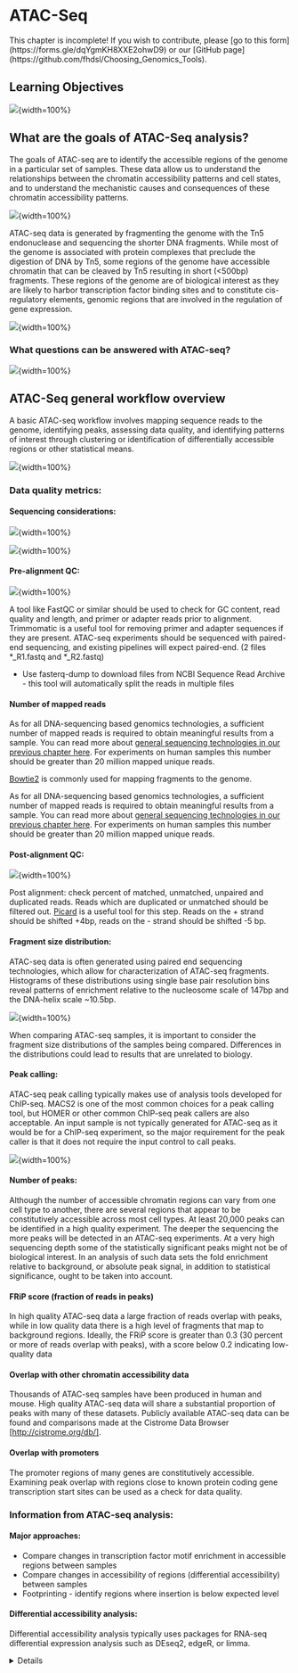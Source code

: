 


# ATAC-Seq

<div class = "warning">
This chapter is incomplete! If you wish to contribute, please [go to this form](https://forms.gle/dqYgmKH8XXE2ohwD9) or our [GitHub page](https://github.com/fhdsl/Choosing_Genomics_Tools).
</div>

## Learning Objectives

![](resources/images/11a-ATAC-Seq_files/figure-docx//1YwxXy2rnUgbx_7B7ENH9wpDX-j6JpJz6lGVzOkjo0qY_g12890ae15d7_0_66.png){width=100%}

## What are the goals of ATAC-Seq analysis?

The goals of ATAC-seq are to identify the accessible regions of the genome in a particular set of samples. These data allow us to understand the relationships between the chromatin accessibility patterns and cell states, and to understand the mechanistic causes and consequences of these chromatin accessibility patterns.  

![](resources/images/11a-ATAC-Seq_files/figure-docx//1YwxXy2rnUgbx_7B7ENH9wpDX-j6JpJz6lGVzOkjo0qY_g14492c87338_0_23.png){width=100%}

ATAC-seq data is generated by fragmenting the genome with the Tn5 endonuclease and sequencing the shorter DNA fragments. While most of the genome is associated with protein complexes that preclude the digestion of DNA by Tn5, some regions of the genome have accessible chromatin that can be cleaved by Tn5 resulting in short (<500bp) fragments. These regions of the genome are of biological interest as they are likely to harbor transcription factor binding sites and to constitute cis-regulatory elements, genomic regions that are involved in the regulation of gene expression.


![](resources/images/11a-ATAC-Seq_files/figure-docx//1YwxXy2rnUgbx_7B7ENH9wpDX-j6JpJz6lGVzOkjo0qY_g15b5d73942d_0_18.png){width=100%}

### What questions can be answered with ATAC-seq?

![](resources/images/11a-ATAC-Seq_files/figure-docx//1YwxXy2rnUgbx_7B7ENH9wpDX-j6JpJz6lGVzOkjo0qY_g1567d947351_0_0.png){width=100%}

## ATAC-Seq general workflow overview

A basic ATAC-seq workflow involves mapping sequence reads to the genome, identifying peaks, assessing data quality, and identifying patterns of interest through clustering or identification of differentially accessible regions or other statistical means.

![](resources/images/11a-ATAC-Seq_files/figure-docx//1YwxXy2rnUgbx_7B7ENH9wpDX-j6JpJz6lGVzOkjo0qY_g15b5d73942d_0_18.png){width=100%}

### Data quality metrics:

<!---#### Pre-sequencing QC:-->

#### Sequencing considerations:

![](resources/images/11a-ATAC-Seq_files/figure-docx//1YwxXy2rnUgbx_7B7ENH9wpDX-j6JpJz6lGVzOkjo0qY_g1567d947351_0_57.png){width=100%}

![](resources/images/11a-ATAC-Seq_files/figure-docx//1YwxXy2rnUgbx_7B7ENH9wpDX-j6JpJz6lGVzOkjo0qY_g1567d947351_0_63.png){width=100%}

#### Pre-alignment QC:

![](resources/images/11a-ATAC-Seq_files/figure-docx//1YwxXy2rnUgbx_7B7ENH9wpDX-j6JpJz6lGVzOkjo0qY_g1567d947351_0_50.png){width=100%}

A tool like FastQC or similar should be used to check for GC content, read quality and length, and primer or adapter reads prior to alignment. Trimmomatic is a useful tool for removing primer and adapter sequences if they are present. ATAC-seq experiments should be sequenced with paired-end sequencing, and existing pipelines will expect paired-end. (2 files *_R1.fastq and *_R2.fastq)

- Use fasterq-dump to download files from NCBI Sequence Read Archive - this tool will automatically split the reads in multiple files


#### Number of mapped reads

As for all DNA-sequencing based genomics technologies, a sufficient number of mapped reads is required to obtain meaningful results from a sample. You can read more about [general sequencing technologies in our previous chapter here](http://hutchdatascience.org/Choosing_Genomics_Tools/sequencing-data.html). For experiments on human samples this number should be greater than 20 million mapped unique reads.

[Bowtie2](https://bowtie-bio.sourceforge.net/index.shtml) is commonly used for mapping fragments to the genome.

As for all DNA-sequencing based genomics technologies, a sufficient number of mapped reads is required to obtain meaningful results from a sample. You can read more about [general sequencing technologies in our previous chapter here](http://hutchdatascience.org/Choosing_Genomics_Tools/sequencing-data.html). For experiments on human samples this number should be greater than 20 million mapped unique reads.

#### Post-alignment QC:

![](resources/images/11a-ATAC-Seq_files/figure-docx//1YwxXy2rnUgbx_7B7ENH9wpDX-j6JpJz6lGVzOkjo0qY_g1567d947351_0_50.png){width=100%}

Post alignment: check percent of matched, unmatched, unpaired and duplicated reads. Reads which are duplicated or unmatched should be filtered out.
[Picard](https://broadinstitute.github.io/picard/) is a useful tool for this step.
Reads on the + strand should be shifted +4bp, reads on the - strand should be shifted -5 bp.

#### Fragment size distribution:

ATAC-seq data is often generated using paired end sequencing technologies, which allow for characterization of ATAC-seq fragments. Histograms of these distributions using single base pair resolution bins reveal patterns of enrichment relative to the nucleosome scale of 147bp and the DNA-helix scale ~10.5bp.

![](resources/images/11a-ATAC-Seq_files/figure-docx//1YwxXy2rnUgbx_7B7ENH9wpDX-j6JpJz6lGVzOkjo0qY_g1567d947351_0_43.png){width=100%}

When comparing ATAC-seq samples, it is important to consider the fragment size distributions of the samples being compared. Differences in the distributions could lead to results that are unrelated to biology.


#### Peak calling:

ATAC-seq peak calling typically makes use of analysis tools developed for ChIP-seq. MACS2 is one of the most common choices for a peak calling tool, but HOMER or other common ChIP-seq peak callers are also acceptable.
An input sample is not typically generated for ATAC-seq as it would be for a ChIP-seq experiment, so the major requirement for the peak caller is that it does not require the input control to call peaks.

![](resources/images/11a-ATAC-Seq_files/figure-docx//1YwxXy2rnUgbx_7B7ENH9wpDX-j6JpJz6lGVzOkjo0qY_g15b5d73942d_0_26.png){width=100%}

#### Number of peaks:

Although the number of accessible chromatin regions can vary from one cell type to another, there are several regions that appear to be constitutively accessible across most cell types. At least 20,000 peaks can be identified in a high quality experiment.  The deeper the sequencing the more peaks will be detected in an ATAC-seq experiments. At a very high sequencing depth some of the statistically significant peaks might not be of biological interest. In an analysis of such data sets the fold enrichment relative to background, or absolute peak signal, in addition to statistical significance, ought to be taken into account.

#### FRiP score (fraction of reads in peaks)

In high quality ATAC-seq data a large fraction of reads overlap with peaks, while in low quality data there is a high level of fragments that map to background regions. Ideally, the FRiP score is greater than 0.3 (30 percent or more of reads overlap with peaks), with a score below 0.2 indicating low-quality data
<Slide>

#### Overlap with other chromatin accessibility data

Thousands of ATAC-seq samples have been produced in human and mouse. High quality ATAC-seq data will share a substantial proportion of peaks with many of these datasets. Publicly available ATAC-seq data can be found and comparisons made at the Cistrome Data Browser [http://cistrome.org/db/].

#### Overlap with promoters

The promoter regions of many genes are constitutively accessible. Examining peak overlap with regions close to known protein coding gene transcription start sites can be used as a check for data quality.

### Information from ATAC-seq analysis:

#### Major approaches:

- Compare changes in transcription factor motif enrichment in accessible regions between samples
- Compare changes in accessibility of regions (differential accessibility) between samples
- Footprinting - identify regions where insertion is below expected level

#### Differential accessibility analysis:

Differential accessibility analysis typically uses packages for RNA-seq differential expression analysis such as  DEseq2, edgeR, or limma. <details here>
All three are available as R packages and can be installed using Bioconductor, a bioinformatics package manager for R. Unfortunately, there are no well-established packages for this analysis in other languages such as Python. Differential accessibility analysis is an approach with high potential, but care must be taken in processing and normalizing the data for accurate results.

#### Motif analysis:

Motif analysis in ATAC-seq is more complex than for ChIP-seq because a larger set of TFs are responsible for the emergence of chromatin accessible regions than for the binding sites of a particular TF. Nevertheless, in the analysis of differential ATAC-seq peaks motif analysis can be used to reveal the TFs related to differences between conditions. This type of analysis is most likely to be successful when the ATAC-seq between closely related conditions or cell types is being compared.

[The MEME suite](https://meme-suite.org/meme/) has a variety of tools for motif analysis available in both web and command-line versions.

#### Motif Scanning

Motif scanning is an analysis technique which identifies putative transcription factor binding sites (TFBS) which sufficiently match a given TF motif’s position-weight matrix.  PWMscan is a straightforward online tool, but not the best option for high throughput. FIMO is an alternative which can be used either on the web or the command line. This approach will identify all sites within the genome which are likely to bind a single transcription factor.

#### Motif discovery:

Homer or MEME. These tools identify overrepresented sequences within the accessible peaks, regardless of whether they match a previously defined motif.
Once the ATAC-seq peaks are determined, the next step is to search for enriched DNA sequence motifs within these regions. This is accomplished by using motif discovery algorithms such as MEME Suite, HOMER, or DREME. These tools scan the ATAC-seq peaks for overrepresented sequence patterns, which may correspond to binding sites for specific transcription factors or other regulatory elements. The motifs discovered can be compared against existing motif databases, such as JASPAR or TRANSFAC, to annotate the potential transcription factor binding sites.

#### Motif Enrichment:

These motif enrichment tools will scan through and identify matches to known motif sequences within accessible sites, and additionally will quantify whether the motif is significantly enriched compared to a control sample (input, uncommon with ATAC-seq) or a shuffled sequence to mimic background.

After identifying the enriched motifs, researchers can perform motif enrichment analysis to determine the significance of these motifs in the ATAC-seq peaks. This is often done using statistical tools like Fisher's exact test or hypergeometric test, which assess the enrichment of specific motifs compared to their background occurrence in the genome. Additionally, tools like GREAT or HOMER can be employed to perform gene ontology analysis and assess the functional relevance of the identified motifs in biological processes and pathways.

Overall, ATAC-seq motif enrichment analysis provides researchers with valuable insights into the regulatory landscape of the genome. By identifying enriched motifs within accessible chromatin regions, researchers can gain a deeper understanding of the transcriptional regulatory networks and potentially uncover novel transcription factors involved in specific biological processes or diseases. This analysis serves as a powerful tool for unraveling the intricacies of gene regulation and can pave the way for further investigations in functional genomics and therapeutic development.
Homer or MEME suite tools.

## ATAC-Seq data **strengths**:

- The ATAC-seq is easy to adopt and has been  used by many laboratories to generate high quality data for characterizing accessible chromatin in cell lines or sorted cells derived from tissues.
- In principle, ATAC-seq can identify a large proportion of cis-regulatory elements.
- In contrast to ChIP-seq, ATAC-seq does not require specific antibodies- ATAC-seq is a time-efficient protocol which requires low cell input.
- In comparison with histone modification ChIP-seq, ATAC-seq provides a higher resolution assessment of the cis-regulatory genomic regions. Histone modification ChIP-seq, in contrast, tends to be localized on nucleosomes flanking the site of interest and can spread to nucleosomes beyond the immediate flanking ones.

## ATAC-Seq data **limitations**:

- ATAC-seq does not precisely identify the  transcription factors or other chromatin associated factors that bind in or around chromatin accessible regions. This type of information needs to be inferred through analysis of transcription factor binding motif analysis or ChIP-seq data.
- Whereas ATAC-seq indicates the presence of a putative cis-regulatory element, H3K27ac ChIP-seq is able to separate accessible regions from those that are accessible and active.
- Accessible regions are not necessarily cis-regulatory regions, although many of them are.
- The genes that are regulated by cis-regulatory elements cannot be identified conclusively by ATAC-seq alone.
- ATAC-seq data can be biased, and affected by batch effects like any other genomics data type. When comparing ATAC-seq data good experimental design principles like the inclusion of biological replicates and consideration of controls, are needed for a meaningful outcome.  .

## ATAC-Seq data considerations

The nucleosome is the fundamental unit of chromatin packaging in the genome and nucleosomal DNA is far less likely to be cleaved by the Tn5 nuclease than linker DNA. When DNA is fragmented by Tn5 the positions of the endpoints relative to the nucleosomes is an important consideration. When the ends are less than 147bp apart it is likely that both ends originate from the same linker region. Longer fragments can result from cuts on opposite sides of the same nucleosome, or even opposite sides of a genomic interval that encompasses multiple nucleosomes. The short fragments are therefore most likely to be nucleosome free and provide stronger evidence for transcription factor binding sites.

As will other genomics protocols, ATAC-seq data is subject to biases introduced in the ATAC-seq protocol and in the sequencing itself. Comparison of ATAC-seq data generated in different batches, by different laboratories or using different protocols might not be directly comparable. In addition, the Tn5 endonuclease does have biases in the precise DNA sequences it can cut. This should be taken into consideration when carrying out base pair resolution analyses including footprinting analysis and analysis of the effects of sequence variants on chromatin accessibility.   

Read depth will impact ATAC-seq signal, but enzyme strength and conditions can also alter the distribution of cuts.

When using ATAC-seq data to answer biological questions it is important to understand what types of bias could impact the results. To ensure valid results the analysis needs to use appropriate statistical methods, ensure enough high quality ATAC-seq data is available, including controls, and possibly reframing the questions.


## ATAC-seq analysis tools

<div class = "warning">
This section has been written by AI ([Claude 3.7 Sonnet](https://poe.com/Claude-Sonnet-3.7)) and needs verification by experts. This is meant to give you a basic idea of the pros and cons of these tools but should ultimately be used with your own judgment.
</div>

- [MACS2](https://github.com/macs3-project/MACS)[@zhang2008model]:
  - **Pros**: widely used, handles both paired-end and single-end sequencing data, allows for differential peak calling between different samples.
  - **Cons**: assumes that all peaks have the same shape, may not be as accurate as other peak-calling tools in some cases.

- [HOMER](http://homer.ucsd.edu/homer/introduction/programs.html)[@heinz2010simple]:
  - **Pros**: includes tools for peak-calling, motif analysis, and annotation of nearby genes, user-friendly interface, handles both paired-end and single-end sequencing data.
  - **Cons**: may not be as accurate as other peak-calling tools in some cases.

- [ATACseqQC](https://bioconductor.org/packages/release/bioc/html/ATACseqQC.html)[@schep2017chromvar]:
  - **Pros:** provides several metrics and plots for evaluating data quality, identifies potential issues with data such as batch effects, sequencing depth, and library complexity.
  - **Cons**: does not perform peak-calling or downstream analysis.

- [deeptools](https://deeptools.readthedocs.io/en/develop/)[@ramirez2016deeptools2]:
  - **Pros**: includes tools for normalization, visualization, and comparison of ATAC-seq data, generates heatmaps, profiles, and other plots for visualizing chromatin accessibility.
  - **Cons**: may require some programming skills to use effectively.

- [DFilter](https://reggenlab.github.io/DFilter/tutorial.html) [@ghavi2019highly]:
  - **Pros**: uses a deep learning approach to predict the likelihood of a genomic region being an ATAC-seq peak, can handle both paired-end and single-end sequencing data, has been shown to outperform other peak-calling tools in some cases.
  - **Cons**: may require more computational resources than other tools.

## Additional tutorials and tools

<div class = "warning">
This section has been written by AI ([Claude 3.7 Sonnet](https://poe.com/Claude-Sonnet-3.7)) and needs verification by experts. This is meant to give you a basic idea of the pros and cons of these tools but should ultimately be used with your own judgment.
</div>

- [MACS2](https://github.com/macs3-project/MACS)[@zhang2008model]:
  - **Pros**: widely used, handles both paired-end and single-end sequencing data, allows for differential peak calling between different samples.
  - **Cons**: assumes that all peaks have the same shape, may not be as accurate as other peak-calling tools in some cases.

- [HOMER](http://homer.ucsd.edu/homer/introduction/programs.html)[@heinz2010simple]:
  - **Pros**: includes tools for peak-calling, motif analysis, and annotation of nearby genes, user-friendly interface, handles both paired-end and single-end sequencing data.
  - **Cons**: may not be as accurate as other peak-calling tools in some cases.

- [ATACseqQC](https://bioconductor.org/packages/release/bioc/html/ATACseqQC.html)[@schep2017chromvar]:
  - **Pros:** provides several metrics and plots for evaluating data quality, identifies potential issues with data such as batch effects, sequencing depth, and library complexity.
  - **Cons**: does not perform peak-calling or downstream analysis.

- [deeptools](https://deeptools.readthedocs.io/en/develop/)[@ramirez2016deeptools2]:
  - **Pros**: includes tools for normalization, visualization, and comparison of ATAC-seq data, generates heatmaps, profiles, and other plots for visualizing chromatin accessibility.
  - **Cons**: may require some programming skills to use effectively.

- [DFilter](https://reggenlab.github.io/DFilter/tutorial.html) [@ghavi2019highly]:
  - **Pros**: uses a deep learning approach to predict the likelihood of a genomic region being an ATAC-seq peak, can handle both paired-end and single-end sequencing data, has been shown to outperform other peak-calling tools in some cases.
  - **Cons**: may require more computational resources than other tools.

## Additional tutorials and tools

- [A Galaxy based tutorial for ATAC-seq](https://training.galaxyproject.org/training-material/topics/epigenetics/tutorials/atac-seq/tutorial.html) - Galaxy is a good recommendation for those new to informatics who would like a cloud-based GUI option to use for the analysis of their data.
- [MACS - Model-based analysis for ChIP-Seq](https://macs3-project.github.io/MACS/) - A command line tool for the identification of transcription factor binding sites. Can be used with ChIP-seq or ATAC-seq.
- [CHIPS](https://github.com/liulab-dfci/CHIPS) - A Snakemake pipeline for quality control and reproducible processing of chromatin profiling data. This tool will require some snakemake and coding knowledge. For more recommendations about coding see our later chapter about [general data analysis tools]().
- [Cistrome DB](http://cistrome.org/db/#/) - a visual tool to allow you to browse your ATAC-seq data.
- [SELMA - Simplex Encoded Linear Model for Accessible Chromatin](https://github.com/zang-lab/SELMA) - SELMA is a python based tool for the assessment of biases in Chromatin based data.  

## Online Visualization tools

- [Cistrome DB](http://cistrome.org/db/#/) - a visual tool to allow you to browse your ATAC-seq data.
- [UCSC Xena](http://xena.ucsc.edu/) is a web-based visualization tool for multi-omic data and associated clinical and phenotypic annotations. It can be used with ATAC-seq data.
- [Integrative Genomics Viewer (IGV)](https://software.broadinstitute.org/software/igv/) is a track-based browser for interactively exploring genomic data mapped to a reference genome.

## More resources about ATAC-seq data

- [ATAC-seq overview from Galaxy](https://training.galaxyproject.org/training-material/topics/epigenetics/tutorials/atac-seq/slides.html#1) - these slides explain the overarching concepts of ATAC-seq.
- [ATAC seq guidelines from Harvard](https://github.com/harvardinformatics/ATAC-seq) - this workflow runs through step by step how to analysis ATAC-seq data and what different parameters mean.
- [ATAC-seq review](https://genomebiology.biomedcentral.com/articles/10.1186/s13059-020-1929-3) - this paper gives a great overview of ATAC-seq data and step by step what needs to be considered.
- [Identifying and mitigating bias in chromatin](https://www.ncbi.nlm.nih.gov/pmc/articles/PMC4473780/)
- [CHIP Snakemake pipeline for analyzing ChIP-seq and chromatin accessibility data](https://f1000research.com/articles/10-517)
- [Paper on bias in DNase-seq footprinting analysis and fragment size effects, similar comments apply to ATAC-seq](https://www.ncbi.nlm.nih.gov/pmc/articles/PMC4018771/)
- [SELMA Method for evaluating footprint bias in ATAC-seq](https://www.ncbi.nlm.nih.gov/pmc/articles/PMC9492688/)
